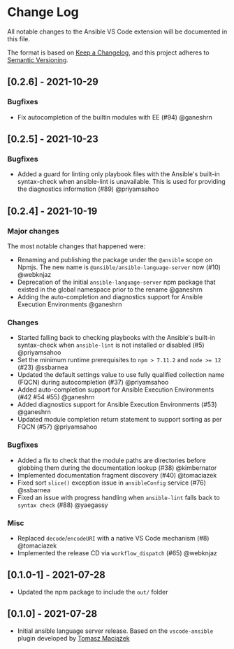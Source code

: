 <!-- markdownlint-disable no-duplicate-heading -->
# Change Log

All notable changes to the Ansible VS Code extension will be documented in this file.

The format is based on [Keep a Changelog](https://keepachangelog.com/en/1.0.0/),
and this project adheres to [Semantic Versioning](https://semver.org/spec/v2.0.0.html).

## [0.2.6] - 2021-10-29

### Bugfixes

* Fix autocompletion of the builtin modules with EE (#94) @ganeshrn

## [0.2.5] - 2021-10-23

### Bugfixes

* Added a guard for linting only playbook files with the Ansible's
  built-in syntax-check when ansible-lint is unavailable. This is used for
  providing the diagnostics information (#89) @priyamsahoo

## [0.2.4] - 2021-10-19

### Major changes

The most notable changes that happened were:

* Renaming and publishing the package under the `@ansible` scope on
  Npmjs. The new name is `@ansible/ansible-language-server` now
  (#10) @webknjaz
* Deprecation of the initial `ansible-language-server` npm package that
  existed in the global namespace prior to the rename @ganeshrn
* Adding the auto-completion and diagnostics support for Ansible
  Execution Environments @ganeshrn

### Changes

* Started falling back to checking playbooks with the Ansible's built-in
  syntax-check when `ansible-lint` is not installed or disabled (#5)
  @priyamsahoo
* Set the minimum runtime prerequisites to `npm > 7.11.2` and
  `node >= 12` (#23) @ssbarnea
* Updated the default settings value to use fully qualified collection
  name (FQCN) during autocompletion (#37) @priyamsahoo
* Added auto-completion support for Ansible Execution Environments
  (#42 #54 #55) @ganeshrn
* Added diagnostics support for Ansible Execution Environments (#53)
  @ganeshrn
* Updated module completion return statement to support sorting as per
  FQCN (#57) @priyamsahoo

### Bugfixes

* Added a fix to check that the module paths are directories before
  globbing them during the documentation lookup (#38) @kimbernator
* Implemented documentation fragment discovery (#40) @tomaciazek
* Fixed sort `slice()` exception issue in `ansibleConfig` service (#76)
  @ssbarnea
* Fixed an issue with progress handling when `ansible-lint` falls back
  to `syntax check` (#88) @yaegassy

### Misc

* Replaced `decode`/`encodeURI` with a native VS Code mechanism (#8)
  @tomaciazek
* Implemented the release CD via `workflow_dispatch` (#65) @webknjaz

## [0.1.0-1] - 2021-07-28

* Updated the npm package to include the `out/` folder

## [0.1.0] - 2021-07-28

* Initial ansible language server release. Based on the `vscode-ansible` plugin
  developed by [Tomasz Maciążek](https://github.com/tomaciazek)
